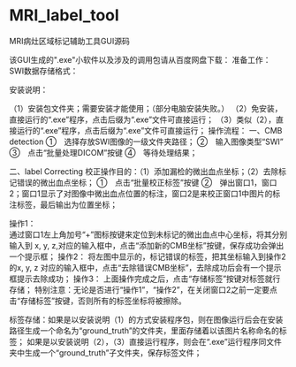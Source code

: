 # MRI_label_tool
MRI病灶区域标记辅助工具GUI源码

该GUI生成的".exe"小软件以及涉及的调用包请从百度网盘下载：
准备工作：
SWI数据存储格式：

安装说明：

（1）安装包文件夹；需要安装才能使用；（部分电脑安装失败。）
（2）免安装，直接运行的“.exe”程序，点击后缀为“.exe”文件可直接运行；
（3）类似（2），直接运行的“.exe”程序，点击后缀为“.exe”文件可直接运行；
操作流程：
一、CMB detection
①　选择存放SWI图像的一级文件夹路径；
②　输入图像类型“SWI”
③　点击“批量处理DICOM”按键
④　等待处理结果；


二、label Correcting
校正操作目的：（1）添加漏检的微出血点坐标；（2）去除标记错误的微出血点坐标；
①　点击“批量校正标签”按键
②　弹出窗口1，窗口2；窗口1显示了对图像中微出血点位置的标注，窗口2是来校正窗口1中图片的标注标签，最后输出为位置坐标；


操作1：                  
通过窗口1左上角加号“+”图标按键来定位到未标记的微出血点中心坐标，将其分别输入到 x, y, z,对应的输入框中，点击“添加新的CMB坐标”按键，保存成功会弹出一个提示框；
操作2：
将左图中显示的，标记错误的标签，把其坐标输入到操作2的x, y, z 对应的输入框中，点击“去除错误CMB坐标”，去除成功后会有一个提示框提示去除成功；
操作3：
上面操作完成之后，点击“存储标签”按键对标签就行存储；
特别注意：无论是否进行“操作1”，“操作2”，在关闭窗口2之前一定要点击“存储标签”按键，否则所有的标签坐标将被擦除。

标签存储：如果是以安装说明（1）的方式安装程序包，则在图像运行后会在安装路径生成一个命名为“ground_truth”的文件夹，里面存储着以该图片名称命名的标签；
如果是以安装说明（2），（3）直接运行程序，则会在“.exe”运行程序同文件夹中生成一个“ground_truth”子文件夹，保存标签文件；


